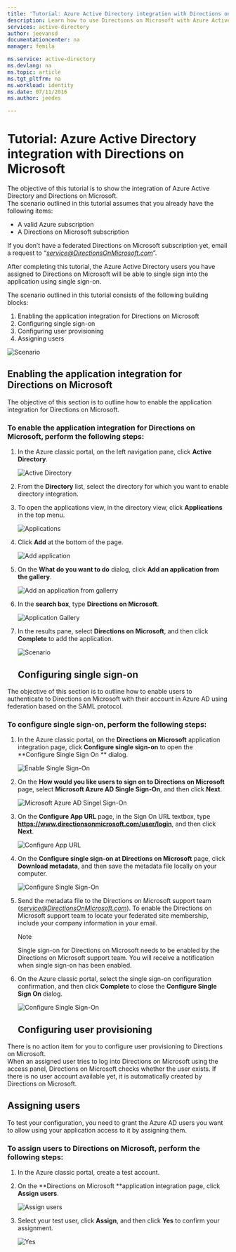 ```yaml
---
title: 'Tutorial: Azure Active Directory integration with Directions on Microsoft | Microsoft Azure'
description: Learn how to use Directions on Microsoft with Azure Active Directory to enable single sign-on, automated provisioning, and more!
services: active-directory
author: jeevansd
documentationcenter: na
manager: femila

ms.service: active-directory
ms.devlang: na
ms.topic: article
ms.tgt_pltfrm: na
ms.workload: identity
ms.date: 07/11/2016
ms.author: jeedes

---
```

# Tutorial: Azure Active Directory integration with Directions on Microsoft
The objective of this tutorial is to show the integration of Azure Active Directory and Directions on Microsoft.  
The scenario outlined in this tutorial assumes that you already have the following items:

* A valid Azure subscription
* A Directions on Microsoft subscription

If you don’t have a federated Directions on Microsoft subscription yet, email a request to “*service@DirectionsOnMicrosoft.com*”.

After completing this tutorial, the Azure Active Directory users you have assigned to Directions on Microsoft will be able to single sign into the application using single sign-on.

The scenario outlined in this tutorial consists of the following building blocks:

1. Enabling the application integration for Directions on Microsoft
2. Configuring single sign-on
3. Configuring user provisioning
4. Assigning users

![Scenario](./media/active-directory-saas-directions-microsoft-tutorial/IC786877.png "Scenario")

## Enabling the application integration for Directions on Microsoft
The objective of this section is to outline how to enable the application integration for Directions on Microsoft.

### To enable the application integration for Directions on Microsoft, perform the following steps:
1. In the Azure classic portal, on the left navigation pane, click **Active Directory**.
   
   ![Active Directory](./media/active-directory-saas-directions-microsoft-tutorial/IC700993.png "Active Directory")
2. From the **Directory** list, select the directory for which you want to enable directory integration.
3. To open the applications view, in the directory view, click **Applications** in the top menu.
   
   ![Applications](./media/active-directory-saas-directions-microsoft-tutorial/IC700994.png "Applications")
4. Click **Add** at the bottom of the page.
   
   ![Add application](./media/active-directory-saas-directions-microsoft-tutorial/IC749321.png "Add application")
5. On the **What do you want to do** dialog, click **Add an application from the gallery**.
   
   ![Add an application from gallerry](./media/active-directory-saas-directions-microsoft-tutorial/IC749322.png "Add an application from gallerry")
6. In the **search box**, type **Directions on Microsoft**.
   
   ![Application Gallery](./media/active-directory-saas-directions-microsoft-tutorial/IC786878.png "Application Gallery")
7. In the results pane, select **Directions on Microsoft**, and then click **Complete** to add the application.
   
   ![Scenario](./media/active-directory-saas-directions-microsoft-tutorial/IC793922.png "Scenario")
   
   ## Configuring single sign-on

The objective of this section is to outline how to enable users to authenticate to Directions on Microsoft with their account in Azure AD using federation based on the SAML protocol.

### To configure single sign-on, perform the following steps:
1. In the Azure classic portal, on the **Directions on Microsoft** application integration page, click **Configure single sign-on** to open the **Configure Single Sign On ** dialog.
   
   ![Enable Single Sign-On](./media/active-directory-saas-directions-microsoft-tutorial/IC786879.png "Enable Single Sign-On")
2. On the **How would you like users to sign on to Directions on Microsoft** page, select **Microsoft Azure AD Single Sign-On**, and then click **Next**.
   
   ![Microsoft Azure AD Singel Sign-On](./media/active-directory-saas-directions-microsoft-tutorial/IC786880.png "Microsoft Azure AD Singel Sign-On")
3. On the **Configure App URL** page, in the Sign On URL textbox, type **https://www.directionsonmicrosoft.com/user/login**, and then click **Next**.
   
   ![Configure App URL](./media/active-directory-saas-directions-microsoft-tutorial/IC786881.png "Configure App URL")
4. On the **Configure single sign-on at Directions on Microsoft** page, click **Download metadata**, and then save the metadata file locally on your computer.
   
   ![Configure Single Sign-On](./media/active-directory-saas-directions-microsoft-tutorial/IC786882.png "Configure Single Sign-On")
5. Send the metadata file to the Directions on Microsoft support team (*service@DirectionsOnMicrosoft.com*). To enable the Directions on Microsoft support team to locate your federated site membership, include your company information in your email.
   
   > [!NOTE]
   > Single sign-on for Directions on Microsoft needs to be enabled by the Directions on Microsoft support team.
   > You will receive a notification when single sign-on has been enabled.
   > 
6. On the Azure classic portal, select the single sign-on configuration confirmation, and then click **Complete** to close the **Configure Single Sign On** dialog.
   
   ![Configure Single Sign-On](./media/active-directory-saas-directions-microsoft-tutorial/IC786883.png "Configure Single Sign-On")
   
   ## Configuring user provisioning

There is no action item for you to configure user provisioning to Directions on Microsoft.  
When an assigned user tries to log into Directions on Microsoft using the access panel, Directions on Microsoft checks whether the user exists. If there is no user account available yet, it is automatically created by Directions on Microsoft.

## Assigning users
To test your configuration, you need to grant the Azure AD users you want to allow using your application access to it by assigning them.

### To assign users to Directions on Microsoft, perform the following steps:
1. In the Azure classic portal, create a test account.
2. On the **Directions on Microsoft **application integration page, click **Assign users**.
   
   ![Assign users](./media/active-directory-saas-directions-microsoft-tutorial/IC786884.png "Assign users")
3. Select your test user, click **Assign**, and then click **Yes** to confirm your assignment.
   
   ![Yes](./media/active-directory-saas-directions-microsoft-tutorial/IC767830.png "Yes")

